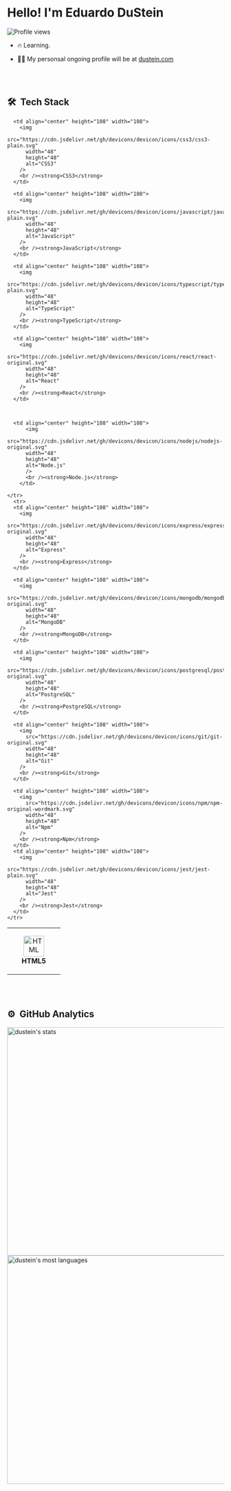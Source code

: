 
<!--<img align="right" height="590em" src="https://raw.githubusercontent.com/gist/maykbrito/618ef18e3bbb7cdfd200f3a4fc1aabc6/raw/201d47c76006c99fe0dc55ea92e76bdca5537f08/githubcard.svg"/>-->
<h1 align="left">Hello! I'm Eduardo DuStein</h1>
<p align="left"> <img src="https://komarev.com/ghpvc/?username=dustein&color=yellow" alt="Profile views" /> </p>

- 🔥 Learning. 

<!-- - 🔭 I’m currently working at [Rocketseat](https://github.com/Rocketseat) -->

- 👨‍💻 My personsal ongoing profile will be at [dustein.com](https://dustein.com)

<!-- - ▶️ I regularly post videos on [youtube.com/maykbrito](https://youtube.com/maykbrito) -->

<!-- - 💬 Ask me about **JavaScript, HTML, CSS, SQL, Node.JS** -->

<!-- - ⚡ Fun fact **Oneye 😜** -->

<br><br>

## 🛠 &nbsp;Tech Stack

<table>
    <tr>
      <td align="center" height="108" width="108">
        <img
          src="https://cdn.jsdelivr.net/gh/devicons/devicon/icons/html5/html5-plain.svg"
          width="48"
          height="48"
          alt="HTML"
        />
        <br /><strong>HTML5</strong>
      </td>

      <td align="center" height="108" width="108">
        <img
          src="https://cdn.jsdelivr.net/gh/devicons/devicon/icons/css3/css3-plain.svg"
          width="48"
          height="48"
          alt="CSS3"
        />
        <br /><strong>CSS3</strong>
      </td>

      <td align="center" height="108" width="108">
        <img
          src="https://cdn.jsdelivr.net/gh/devicons/devicon/icons/javascript/javascript-plain.svg"
          width="48"
          height="48"
          alt="JavaScript"
        />
        <br /><strong>JavaScript</strong>
      </td>

      <td align="center" height="108" width="108">
        <img
          src="https://cdn.jsdelivr.net/gh/devicons/devicon/icons/typescript/typescript-plain.svg"
          width="48"
          height="48"
          alt="TypeScript"
        />
        <br /><strong>TypeScript</strong>
      </td>

      <td align="center" height="108" width="108">
        <img
          src="https://cdn.jsdelivr.net/gh/devicons/devicon/icons/react/react-original.svg"
          width="48"
          height="48"
          alt="React"
        />
        <br /><strong>React</strong>
      </td>
      
      
      
      <td align="center" height="108" width="108">
          <img
          src="https://cdn.jsdelivr.net/gh/devicons/devicon/icons/nodejs/nodejs-original.svg"
          width="48"
          height="48"
          alt="Node.js"
          />
          <br /><strong>Node.js</strong>
        </td>
        
    </tr>
      <tr>
      <td align="center" height="108" width="108">
        <img
          src="https://cdn.jsdelivr.net/gh/devicons/devicon/icons/express/express-original.svg"
          width="48"
          height="48"
          alt="Express"
        />
        <br /><strong>Express</strong>
      </td>
    
      <td align="center" height="108" width="108">
        <img
          src="https://cdn.jsdelivr.net/gh/devicons/devicon/icons/mongodb/mongodb-original.svg"
          width="48"
          height="48"
          alt="MongoDB"
        />
        <br /><strong>MongoDB</strong>
      </td>
    
      <td align="center" height="108" width="108">
        <img
          src="https://cdn.jsdelivr.net/gh/devicons/devicon/icons/postgresql/postgresql-original.svg"
          width="48"
          height="48"
          alt="PostgreSQL"
        />
        <br /><strong>PostgreSQL</strong>
      </td>
        
      <td align="center" height="108" width="108">
        <img
          src="https://cdn.jsdelivr.net/gh/devicons/devicon/icons/git/git-original.svg"
          width="48"
          height="48"
          alt="Git"
        />
        <br /><strong>Git</strong>
      </td>
    
      <td align="center" height="108" width="108">
        <img
          src="https://cdn.jsdelivr.net/gh/devicons/devicon/icons/npm/npm-original-wordmark.svg"
          width="48"
          height="48"
          alt="Npm"
        />
        <br /><strong>Npm</strong>
      </td>
      <td align="center" height="108" width="108">
        <img
          src="https://cdn.jsdelivr.net/gh/devicons/devicon/icons/jest/jest-plain.svg"
          width="48"
          height="48"
          alt="Jest"
        />
        <br /><strong>Jest</strong>
      </td>
    </tr>
  </table>

<br><br>

## ⚙️ &nbsp;GitHub Analytics

<p align="left">
<img width="530em" src="https://github-readme-stats.vercel.app/api?username=dustein&show_icons=true&theme=vision-friendly-dark" alt="dustein's stats"/>
<img width="530em" src="https://github-readme-stats.vercel.app/api/top-langs/?username=dustein&layout=compact&theme=vision-friendly-dark" alt="dustein's most languages"/>
</p>

<br><br>

<!-- <p align="left" style="background:yellow">
<a href="https://codepen.io/maykbrito" target="_blank">
  <img align="center" src="https://img.shields.io/badge/-maykbrito-05122A?style=flat&logo=codepen" alt="codepen"/>
</a>
<a href="https://twitter.com/maykbrito" target="_blank">
  <img align="center" src="https://img.shields.io/badge/-maykbrito-05122A?style=flat&logo=twitter" alt="twitter"/>  
</a>
<a href="https://linkedin.com/in/maykbrito" target="_blank">
  <img align="center" src="https://img.shields.io/badge/-maykbrito-05122A?style=flat&logo=linkedin" alt="linkedin"/>
</a>
<a href="https://instagram.com/maykbrito" target="_blank">
 <img align="center" src="https://img.shields.io/badge/-maykbrito-05122A?style=flat&logo=instagram" alt="instagram"/>
</a>
<a href="https://youtube.com/maykbrito" target="_blank">
 <img align="center" src="https://img.shields.io/badge/-maykbrito-05122A?style=flat&logo=youtube" alt="youtube"/>
</a>
</p>
 -->
<!-- <img width="500em" src="https://github-readme-twitter-gazf.vercel.app/api?id=maykbrito&layout=wide&show_reply=off&show_retweet=off" /> -->


<!--

Here are some ideas to get you started:

- 🔭 I’m currently working on ...
- 🌱 I’m currently learning ...
- 👯 I’m looking to collaborate on ...
- 🤔 I’m looking for help with ...
- 💬 Ask me about ...
- 📫 How to reach me: ...
- 😄 Pronouns: ...
- ⚡ Fun fact: ...
-->
